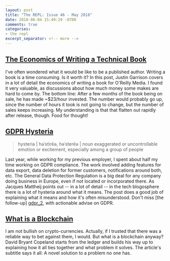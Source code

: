 ```yaml
---
layout: post
title: "The REPL: Issue 46 - May 2018"
date: 2018-06-04 15:49:29 -0700
comments: true
categories:
- the repl
excerpt_separator: <!-- more -->
---
```


## [The Economics of Writing a Technical Book][tech_book]

I've often wondered what it would be like to be a published author. Writing a book is a time consuming. Is it worth it? In this post, Justin Garrison covers in a lot of detail the economics of writing a book for O'Reilly Media. I found it very valuable, as discussions about how much money some makes are hard to come by. The bottom line: After a few months of the book being on sale, he has made ~$23/hour invested. The number would probably go up, since the number of hours it took is not going to change, but the number of sales keeps increasing. My understanding is that that flatten out rapidly after release, though. Food for thought!

## [GDPR Hysteria][gdpr]

> hysteria | həˈstirēə, həˈsterēə |
noun
exaggerated or uncontrollable emotion or excitement, especially among a group of people

Last year, while working for my previous employer, I spent about half my time working on GDPR compliance. The work involved adding features for data export, data deletion for former customers, notifications around both, etc. The General Data Protection Regulation is a big deal for any company doing business in Europe, even if not located or incorporated there. As Jacques Mattheij points out -- in a lot of detail -- in the tech blogosphere there is a lot of hysteria around what it means. The post does a good job of explaining what it means and how it's often misunderstood. Don't miss [the follow-up] [gdpr_2], with actionable advise on GDPR.

## [What is a Blockchain][blockchain]

I am not bullish on crypto-currencies. Actually, if I trusted that there was a reliable way to bet against them, I would. But what is a blockchain anyway? David Bryant Copeland starts from the ledger and builds his way up to explaining how it all ties together and what problem it solves. The article's subtitle says it all: A novel solution to a problem no one has.

[tech_book]: https://blog.usejournal.com/the-economics-of-writing-a-technical-book-689d0c12fe39
[gdpr]: https://jacquesmattheij.com/gdpr-hysteria
[gdpr_2]: https://jacquesmattheij.com/gdpr-hysteria-part-ii-nuts-and-bolts
[blockchain]: https://what-problem-does-it-solve.com/blockchain/index.html
